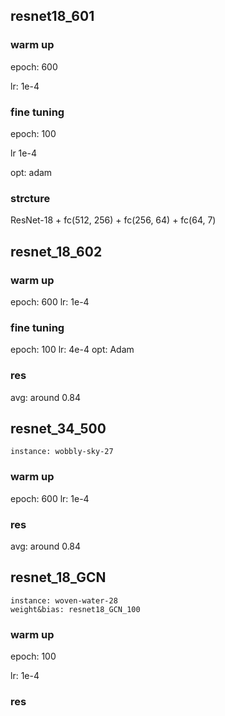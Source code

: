 ## resnet18_601

### warm up 

epoch: 600

lr: 1e-4

### fine tuning

epoch: 100

lr 1e-4

opt: adam

### strcture

ResNet-18 + fc(512, 256) + fc(256, 64) + fc(64, 7)

## resnet_18_602
### warm up 
epoch: 600
lr: 1e-4

### fine tuning
epoch: 100
lr: 4e-4
opt: Adam

### res
avg: around 0.84

## resnet_34_500

```
instance: wobbly-sky-27
```

### warm up 

epoch: 600
lr: 1e-4

### res

avg: around 0.84

## resnet_18_GCN

```
instance: woven-water-28
weight&bias: resnet18_GCN_100
```

### warm up 

epoch: 100

lr: 1e-4

### res



